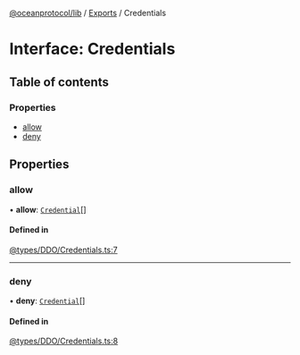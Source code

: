 [@oceanprotocol/lib](../README.md) / [Exports](../modules.md) / Credentials

# Interface: Credentials

## Table of contents

### Properties

- [allow](Credentials.md#allow)
- [deny](Credentials.md#deny)

## Properties

### allow

• **allow**: [`Credential`](Credential.md)[]

#### Defined in

[@types/DDO/Credentials.ts:7](https://github.com/oceanprotocol/ocean.js/blob/4f5a8cee/src/@types/DDO/Credentials.ts#L7)

___

### deny

• **deny**: [`Credential`](Credential.md)[]

#### Defined in

[@types/DDO/Credentials.ts:8](https://github.com/oceanprotocol/ocean.js/blob/4f5a8cee/src/@types/DDO/Credentials.ts#L8)

